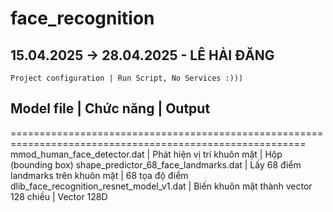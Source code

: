 # face_recognition

## 15.04.2025 -> 28.04.2025 - LÊ HẢI ĐĂNG
`Project configuration | Run Script, No Services :)))`
## Model file                               | Chức năng                             | Output
=========================================================================================================
mmod_human_face_detector.dat                | Phát hiện vị trí khuôn mặt            | Hộp (bounding box)
shape_predictor_68_face_landmarks.dat       | Lấy 68 điểm landmarks trên khuôn mặt  | 68 tọa độ điểm
dlib_face_recognition_resnet_model_v1.dat   | Biến khuôn mặt thành vector 128 chiều | Vector 128D